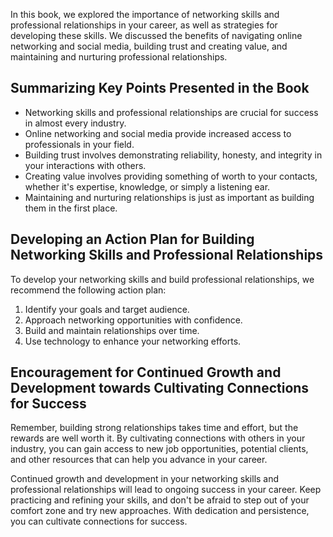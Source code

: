 
In this book, we explored the importance of networking skills and professional relationships in your career, as well as strategies for developing these skills. We discussed the benefits of navigating online networking and social media, building trust and creating value, and maintaining and nurturing professional relationships.

Summarizing Key Points Presented in the Book
--------------------------------------------

* Networking skills and professional relationships are crucial for success in almost every industry.
* Online networking and social media provide increased access to professionals in your field.
* Building trust involves demonstrating reliability, honesty, and integrity in your interactions with others.
* Creating value involves providing something of worth to your contacts, whether it's expertise, knowledge, or simply a listening ear.
* Maintaining and nurturing relationships is just as important as building them in the first place.

Developing an Action Plan for Building Networking Skills and Professional Relationships
---------------------------------------------------------------------------------------

To develop your networking skills and build professional relationships, we recommend the following action plan:

1. Identify your goals and target audience.
2. Approach networking opportunities with confidence.
3. Build and maintain relationships over time.
4. Use technology to enhance your networking efforts.

Encouragement for Continued Growth and Development towards Cultivating Connections for Success
----------------------------------------------------------------------------------------------

Remember, building strong relationships takes time and effort, but the rewards are well worth it. By cultivating connections with others in your industry, you can gain access to new job opportunities, potential clients, and other resources that can help you advance in your career.

Continued growth and development in your networking skills and professional relationships will lead to ongoing success in your career. Keep practicing and refining your skills, and don't be afraid to step out of your comfort zone and try new approaches. With dedication and persistence, you can cultivate connections for success.
